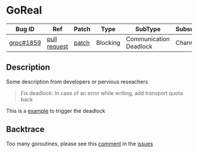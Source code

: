 
# GoReal

| Bug ID|  Ref | Patch | Type | SubType | SubsubType |
| ----  | ---- | ----  | ---- | ---- | ---- |
|[grpc#1859]|[pull request]|[patch]| Blocking | Communication Deadlock | Channel |

[grpc#1859]:(grpc1859_test.go)
[patch]:https://github.com/grpc/grpc-go/pull/1859/files
[pull request]:https://github.com/grpc/grpc-go/pull/1859
 
## Description

Some description from developers or pervious reseachers

> Fix deadlock: In case of an error while writing, add transport quota back


This is a [example](https://github.com/dim13/grpc_deadlock) to trigger the deadlock

## Backtrace

Too many goroutines, please see this [comment](https://github.com/grpc/grpc-go/issues/1850#issuecomment-365718753) in the [issues](https://github.com/grpc/grpc-go/issues/1850)

